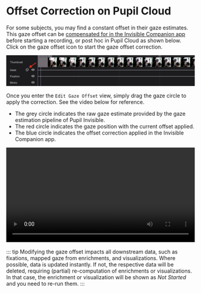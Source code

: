 # Offset Correction on Pupil Cloud

For some subjects, you may find a constant offset in their gaze estimates. This gaze offset can be [compensated for in the Invisible Companion app](/data-collection/offset-correction/) before starting a recording, or post hoc in Pupil Cloud as shown below. Click on the gaze offset icon to start the gaze offset correction.

![Offset correction on Cloud header image](./offset-cloud-timeline.png)

Once you enter the `Edit Gaze Offset` view,  simply drag the gaze circle to apply the correction. See the video below for reference.

- The grey circle indicates the raw gaze estimate provided by the gaze estimation pipeline of Pupil Invisible.
- The red circle indicates the gaze position with the current offset applied.
- The blue circle indicates the offset correction applied in the Invisible Companion app.

<video width="100%" controls>
  <source src="./offset-correction.mp4" type="video/mp4">
</video>

::: tip
Modifying the gaze offset impacts all downstream data, such as fixations, mapped gaze from enrichments, and visualizations. Where possible, data is updated instantly. If not, the respective data will be deleted, requiring (partial) re-computation of enrichments or visualizations. In that case, the enrichment or visualization will be shown as *Not Started* and you need to re-run them. 
:::